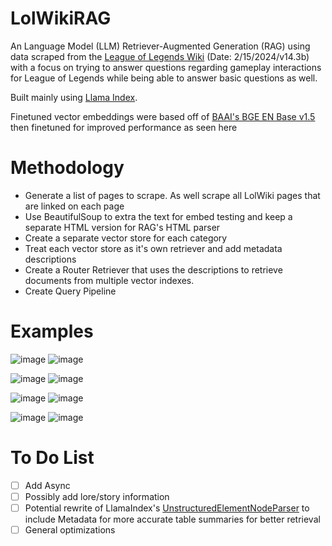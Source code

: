 # LolWikiRAG
An Language Model (LLM) Retriever-Augmented Generation (RAG) using data scraped from the [League of Legends Wiki](https://leagueoflegends.fandom.com/) (Date: 2/15/2024/v14.3b) with a focus on trying to answer questions regarding gameplay interactions for League of Legends while being able to answer basic questions as well.

Built mainly using [Llama Index](https://github.com/run-llama/llama_index).

Finetuned vector embeddings were based off of [BAAI's BGE EN Base v1.5](https://huggingface.co/BAAI/bge-base-en-v1.5) then finetuned for improved performance as seen here

# Methodology
 - Generate a list of pages to scrape. As well scrape all LolWiki pages that are linked on each page
 - Use BeautifulSoup to extra the text for embed testing and keep a separate HTML version for RAG's HTML parser
 - Create a separate vector store for each category
 - Treat each vector store as it's own retriever and add metadata descriptions
 - Create a Router Retriever that uses the descriptions to retrieve documents from multiple vector indexes.
 - Create Query Pipeline
 
# Examples
![image](https://github.com/apg2275/LolWikiRAG/assets/89856165/a112253c-2115-4519-939a-e274b282c0bf)
![image](https://github.com/apg2275/LolWikiRAG/assets/89856165/eef19b29-c43c-4ec6-8e90-4767f1cd57b5)

![image](https://github.com/apg2275/LolWikiRAG/assets/89856165/e93453a8-6635-498d-b1d3-703c2547ef6a)
![image](https://github.com/apg2275/LolWikiRAG/assets/89856165/799f2461-ca8b-4637-b96e-39cc13aa1641)

![image](https://github.com/apg2275/LolWikiRAG/assets/89856165/e2e07a60-7c27-406e-8d04-cd4d22a57785)
![image](https://github.com/apg2275/LolWikiRAG/assets/89856165/33cb3b91-6fb1-4be4-ac1b-1f2be1c5ec69)

![image](https://github.com/apg2275/LolWikiRAG/assets/89856165/f4f593a4-bc65-4eea-ba9d-89c9fd9c9b13)
![image](https://github.com/apg2275/LolWikiRAG/assets/89856165/b35dc3de-8e5c-4311-84e0-4668ac2e0b29)



# To Do List
- [ ] Add Async
- [ ] Possibly add lore/story information
- [ ] Potential rewrite of LlamaIndex's [UnstructuredElementNodeParser](https://docs.llamaindex.ai/en/v0.9.13/api/llama_index.node_parser.UnstructuredElementNodeParser.html) to include Metadata for more accurate table summaries for better retrieval
- [ ] General optimizations
